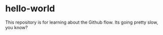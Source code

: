 # hello-world
This repository is for learning about the Github flow.
Its going pretty slow, you know?
